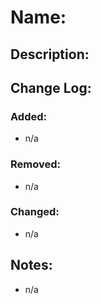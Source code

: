 # Name:

## Description:

## Change Log:

### Added:

- n/a

### Removed:

- n/a

### Changed:

- n/a

## Notes:

- n/a
